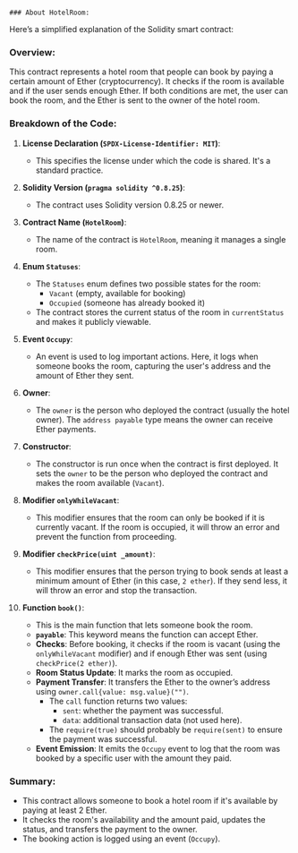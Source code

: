                                                                                                                        ### About HotelRoom: 

 Here’s a simplified explanation of the Solidity smart contract:

### Overview:
This contract represents a hotel room that people can book by paying a certain amount of Ether (cryptocurrency). It checks if the room is available and if the user sends enough Ether. If both conditions are met, the user can book the room, and the Ether is sent to the owner of the hotel room.

### Breakdown of the Code:

1. **License Declaration (`SPDX-License-Identifier: MIT`)**:
   - This specifies the license under which the code is shared. It's a standard practice.

2. **Solidity Version (`pragma solidity ^0.8.25`)**:
   - The contract uses Solidity version 0.8.25 or newer.

3. **Contract Name (`HotelRoom`)**:
   - The name of the contract is `HotelRoom`, meaning it manages a single room.

4. **Enum `Statuses`**:
   - The `Statuses` enum defines two possible states for the room:
     - `Vacant` (empty, available for booking)
     - `Occupied` (someone has already booked it)
   - The contract stores the current status of the room in `currentStatus` and makes it publicly viewable.

5. **Event `Occupy`**:
   - An event is used to log important actions. Here, it logs when someone books the room, capturing the user's address and the amount of Ether they sent.

6. **Owner**:
   - The `owner` is the person who deployed the contract (usually the hotel owner). The `address payable` type means the owner can receive Ether payments.

7. **Constructor**:
   - The constructor is run once when the contract is first deployed. It sets the `owner` to be the person who deployed the contract and makes the room available (`Vacant`).

8. **Modifier `onlyWhileVacant`**:
   - This modifier ensures that the room can only be booked if it is currently vacant. If the room is occupied, it will throw an error and prevent the function from proceeding.

9. **Modifier `checkPrice(uint _amount)`**:
   - This modifier ensures that the person trying to book sends at least a minimum amount of Ether (in this case, `2 ether`). If they send less, it will throw an error and stop the transaction.

10. **Function `book()`**:
    - This is the main function that lets someone book the room.
    - **`payable`**: This keyword means the function can accept Ether.
    - **Checks**: Before booking, it checks if the room is vacant (using the `onlyWhileVacant` modifier) and if enough Ether was sent (using `checkPrice(2 ether)`).
    - **Room Status Update**: It marks the room as occupied.
    - **Payment Transfer**: It transfers the Ether to the owner’s address using `owner.call{value: msg.value}("")`.
      - The `call` function returns two values:
        - `sent`: whether the payment was successful.
        - `data`: additional transaction data (not used here).
      - The `require(true)` should probably be `require(sent)` to ensure the payment was successful.
    - **Event Emission**: It emits the `Occupy` event to log that the room was booked by a specific user with the amount they paid.

### Summary:
- This contract allows someone to book a hotel room if it's available by paying at least 2 Ether.
- It checks the room's availability and the amount paid, updates the status, and transfers the payment to the owner.
- The booking action is logged using an event (`Occupy`).
